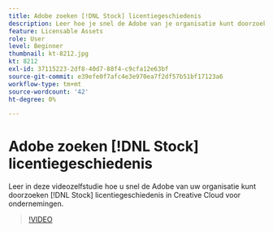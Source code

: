 ```yaml
---
title: Adobe zoeken [!DNL Stock] licentiegeschiedenis
description: Leer hoe je snel de Adobe van je organisatie kunt doorzoeken [!DNL Stock] licentiegeschiedenis in Creative Cloud voor ondernemingen
feature: Licensable Assets
role: User
level: Beginner
thumbnail: kt-8212.jpg
kt: 8212
exl-id: 37115223-2df8-40d7-88f4-c9cfa12e63bf
source-git-commit: e39efe0f7afc4e3e970ea7f2df57b51bf17123a6
workflow-type: tm+mt
source-wordcount: '42'
ht-degree: 0%

---
```


# Adobe zoeken [!DNL Stock] licentiegeschiedenis

Leer in deze videozelfstudie hoe u snel de Adobe van uw organisatie kunt doorzoeken [!DNL Stock] licentiegeschiedenis in Creative Cloud voor ondernemingen.

>[!VIDEO](https://video.tv.adobe.com/v/335327?hidetitle=true)
